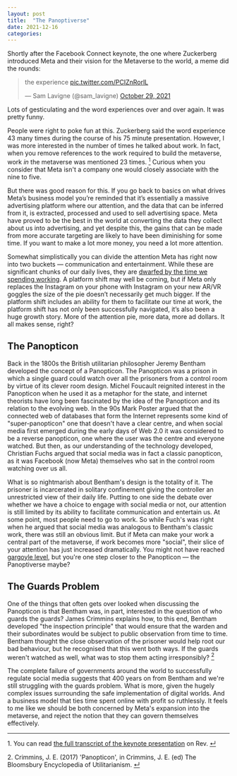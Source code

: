 ```yaml
---
layout: post
title:  "The Panoptiverse"
date: 2021-12-16
categories:
---
```

Shortly after the Facebook Connect keynote, the one where Zuckerberg introduced Meta and their vision for the Metaverse to the world, a meme did the rounds:

<blockquote class="twitter-tweet"><p lang="en" dir="ltr">the experience <a href="https://t.co/PCIZnRorlL">pic.twitter.com/PCIZnRorlL</a></p>&mdash; Sam Lavigne (@sam_lavigne) <a href="https://twitter.com/sam_lavigne/status/1453891385631944704?ref_src=twsrc%5Etfw">October 29, 2021</a></blockquote> <script async src="https://platform.twitter.com/widgets.js" charset="utf-8"></script>

Lots of gesticulating and the word experiences over and over again. It was pretty funny.

People were right to poke fun at this. Zuckerberg said the word experience 43 many times during the course of his 75 minute presentation. However, I was more interested in the number of times he talked about work. In fact, when you remove references to the work required to build the metaverse, work _in_ the metaverse was mentioned 23 times. <a id="ref1" href="#ftn1"><sup>1</sup></a> Curious when you consider that Meta isn't a company one would closely associate with the nine to five.

But there was good reason for this. If you go back to basics on what drives Meta’s business model you’re reminded that it’s essentially a massive advertising platform where our attention, and the data that can be inferred from it, is extracted, processed and used to sell advertising space. Meta have proved to be the best in the world at converting the data they collect about us into advertising, and yet despite this, the gains that can be made from more accurate targeting are likely to have been diminishing for some time. If you want to make a lot more money, you need a lot more attention.

Somewhat simplistically you can divide the attention Meta has right now into two buckets — communication and entertainment. While these are significant chunks of our daily lives, they are [dwarfed by the time we spending working](https://ourworldindata.org/time-use-living-conditions). A platform shift may well be coming, but if Meta only replaces the Instagram on your phone with Instagram on your new AR/VR goggles the size of the pie doesn’t necessarily get much bigger. If the platform shift includes an ability for them to facilitate our time at work, the platform shift has not only been successfully navigated, it’s also been a huge growth story. More of the attention pie, more data, more ad dollars. It all makes sense, right?

## The Panopticon

Back in the 1800s the British utilitarian philosopher Jeremy Bentham developed the concept of a Panopticon. The Panopticon was a prison in which a single guard could watch over all the prisoners from a control room by virtue of its clever room design. Michel Foucault reignited interest in the Panopticon when he used it as a metaphor for the state, and internet theorists have long been fascinated by the idea of the Panopticon and its relation to the evolving web. In the 90s Mark Poster argued that the connected web of databases that form the Internet represents some kind of "super-panopticon" one that doesn't have a clear centre, and when social media first emerged during the early days of Web 2.0 it was considered to be a reverse panopticon, one where the user was the centre and everyone watched. But then, as our understanding of the technology developed, Christian Fuchs argued that social media was in fact a classic panopticon, as it was Facebook (now Meta) themselves who sat in the control room watching over us all.

What is so nightmarish about Bentham's design is the totality of it. The prisoner is incarcerated in solitary confinement giving the controller an unrestricted view of their daily life. Putting to one side the debate over whether we have a choice to engage with social media or not, our attention is still limited by its ability to facilitate communication and entertain us. At some point, most people need to go to work. So while Fuch's was right when he argued that social media was analogous to Bentham's classic work, there was still an obvious limit. But if Meta can make your work a central part of the metaverse, if work becomes more "social", their slice of your attention has just increased dramatically. You might not have reached [gargoyle level](https://marksarney.com/2012/08/15/10-signs-that-snow-crashs-gargoyles-already-exist/), but you're one step closer to the Panopticon — the Panoptiverse maybe?

## The Guards Problem

One of the things that often gets over looked when discussing the Panopticon is that Bentham was, in part, interested in the question of who guards the guards? James Crimmins explains how, to this end, Bentham developed "the inspection principle" that would ensure that the warden and their subordinates would be subject to public observation from time to time. Bentham thought the close observation of the prisoner would help root our bad behaviour, but he recognised that this went both ways. If the guards weren't watched as well, what was to stop them acting irresponsibly? <a id="ref2" href="#ftn2"><sup>2</sup></a>

The complete failure of governments around the world to successfully regulate social media suggests that 400 years on from Bentham and we're still struggling with the guards problem. What is more, given the hugely complex issues surrounding the safe implementation of digital worlds. And a business model that ties time spent online with profit so ruthlessly. It feels to me like we should be both concerned by Meta's expansion into the metaverse, and reject the notion that they can govern themselves effectively.

---

<p id="ftn1">1. You can read <a href="https://www.rev.com/blog/transcripts/meta-facebook-connect-2021-metaverse-event-transcript">the full transcript of the keynote presentation</a> on Rev. <a href="#ref1">↵</a>

<p id="ftn2">2. Crimmins, J. E. (2017) 'Panopticon', in Crimmins, J. E. (ed) The Bloomsbury Encyclopedia of Utilitarianism.
 <a href="#ref2">↵</a>
